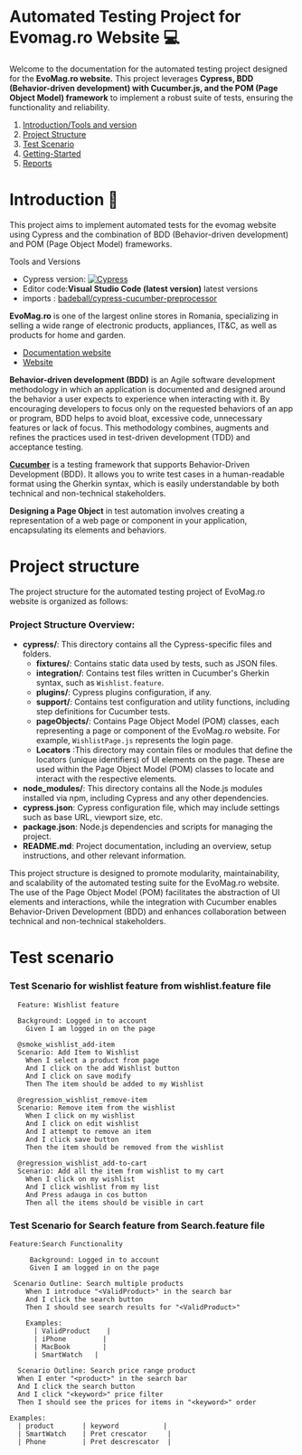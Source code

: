 # Automated Testing Project for Evomag.ro Website :computer:
Welcome to the documentation for the automated testing project designed for the **EvoMag.ro website.** This project leverages **Cypress, BDD (Behavior-driven development) with Cucumber.js, and the POM (Page Object Model) framework** to implement a robust suite of tests, ensuring the functionality and reliability.

1. [Introduction/Tools and version](#introduction-notebook)
2. [Project Structure](#project-structure)
3. [Test Scenario](#test-scenarios-for-login-functionality)
4. [Getting-Started](#getting-started--pushpin)
7. [Reports](#reports)

# Introduction :notebook:
 
This project aims to implement automated tests for the evomag website using Cypress and the combination of BDD (Behavior-driven development) and POM (Page Object Model) frameworks. 


Tools and Versions
- Cypress version: [![Cypress](https://img.shields.io/npm/v/cypress?color=33ff99&label=cypress&logo=cypress&logoColor=33ff99&style=for-the-badge)](https://www.cypress.io)
- Editor code:**Visual Studio Code (latest version)** latest versions
- imports :
 [badeball/cypress-cucumber-preprocessor](https://github.com/badeball/cypress-cucumber-preprocessor)
   


**EvoMag.ro** is one of the largest online stores in Romania, specializing in selling a wide range of electronic products, appliances, IT&C, as well as products for home and garden.

- [Documentation website](https://www.evomag.ro/pagini/termeni-de-utilizare/)
- [Website](https://www.evomag.ro/?nocampaignredirect&_gl=1*q66mha*_up*MQ..&gclid=Cj0KCQjw2a6wBhCVARIsABPeH1s7t4pasZD7s4ZHWI6q9T65gCznvGFuRPnPQYF60YVY_Pg3_9oGHaAaAswEEALw_wcB)


**Behavior-driven development (BDD)** is an Agile software development methodology in which an application is documented and designed around the behavior a user expects to experience when interacting with it. By encouraging developers to focus only on the requested behaviors of an app or program, BDD helps to avoid bloat, excessive code, unnecessary features or lack of focus. This methodology combines, augments and refines the practices used in test-driven development (TDD) and acceptance testing.

[**Cucumber**](https://cucumber.io/) is a testing framework that supports Behavior-Driven Development (BDD). It allows you to write test cases in a human-readable format using the Gherkin syntax, which is easily understandable by both technical and non-technical stakeholders.

**Designing a Page Object** in test automation involves creating a representation of a web page or component in your application, encapsulating its elements and behaviors.

# Project structure 

The project structure for the automated testing project of EvoMag.ro website is organized as follows:



### Project Structure Overview:

- **cypress/**: This directory contains all the Cypress-specific files and folders.
  - **fixtures/**: Contains static data used by tests, such as JSON files.
  - **integration/**: Contains test files written in Cucumber's Gherkin syntax, such as `Wishlist.feature`.
  - **plugins/**: Cypress plugins configuration, if any.
  - **support/**: Contains test configuration and utility functions, including step definitions for Cucumber tests.
  - **pageObjects/**: Contains Page Object Model (POM) classes, each representing a page or component of the EvoMag.ro website. For example, `WishlistPage.js` represents the login page.
  - **Locators** :This directory may contain files or modules that define the locators (unique identifiers) of UI elements on the page. These are used within the Page Object Model (POM) classes 
    to locate and interact with the respective elements.
- **node_modules/**: This directory contains all the Node.js modules installed via npm, including Cypress and any other dependencies.
- **cypress.json**: Cypress configuration file, which may include settings such as base URL, viewport size, etc.
- **package.json**: Node.js dependencies and scripts for managing the project.
- **README.md**: Project documentation, including an overview, setup instructions, and other relevant information.

This project structure is designed to promote modularity, maintainability, and scalability of the automated testing suite for the EvoMag.ro website. The use of the Page Object Model (POM) facilitates the abstraction of UI elements and interactions, while the integration with Cucumber enables Behavior-Driven Development (BDD) and enhances collaboration between technical and non-technical stakeholders.

# Test scenario

### Test Scenario for wishlist feature from  wishlist.feature file 

```gherkin
  Feature: Wishlist feature

  Background: Logged in to account 
    Given I am logged in on the page 

  @smoke_wishlist_add-item
  Scenario: Add Item to Wishlist
    When I select a product from page 
    And I click on the add Wishlist button
    And I click on save modify 
    Then The item should be added to my Wishlist
 
  @regression_wishlist_remove-item
  Scenario: Remove item from the wishlist
    When I click on my wishlist
    And I click on edit wishlist
    And I attempt to remove an item
    And I click save button
    Then the item should be removed from the wishlist
  
  @regression_wishlist_add-to-cart
  Scenario: Add all the item from wishlist to my cart
    When I click on my wishlist
    And I click wishlist from my list
    And Press adauga in cos button
    Then all the items should be visible in cart
```

### Test Scenario for Search feature from  Search.feature file 

```gherkin
Feature:Search Functionality

     Background: Logged in to account 
     Given I am logged in on the page 

 Scenario Outline: Search multiple products
    When I introduce "<ValidProduct>" in the search bar
    And I click the search button
    Then I should see search results for "<ValidProduct>"

    Examples:
      | ValidProduct    |
      | iPhone         |
      | MacBook        |
      | SmartWatch   |

  Scenario Outline: Search price range product
  When I enter "<product>" in the search bar
  And I click the search button
  And I click "<keyword>" price filter
  Then I should see the prices for items in "<keyword>" order

Examples:
  | product       | keyword           |
  | SmartWatch    | Pret crescator     |
  | Phone         | Pret descrescator  |
```

